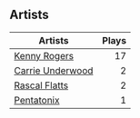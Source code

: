 ## Artists
Artists | Plays 
----- | -----: 
[Kenny Rogers](/artists/kenny-rogers-4261) | 17
[Carrie Underwood](/artists/carrie-underwood-89416) | 2
[Rascal Flatts](/artists/rascal-flatts-41050) | 2
[Pentatonix](/artists/pentatonix-655231) | 1

